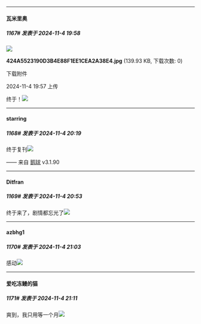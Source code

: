 ﻿
*****

####  瓦米里奥  
##### 1167#       发表于 2024-11-4 19:58

<img src="https://img.saraba1st.com/forum/202411/04/195728kpkzug53g0tewu71.jpg" referrerpolicy="no-referrer">

<strong>424A5523190D3B4E88F1EE1CEA2A38E4.jpg</strong> (139.93 KB, 下载次数: 0)

下载附件

2024-11-4 19:57 上传

终于！<img src="https://static.saraba1st.com/image/smiley/face/159.jpg" referrerpolicy="no-referrer">


*****

####  starring  
##### 1168#       发表于 2024-11-4 20:19

终于复刊<img src="https://static.saraba1st.com/image/smiley/face2017/140.png" referrerpolicy="no-referrer">

—— 来自 [鹅球](https://www.pgyer.com/GcUxKd4w) v3.1.90


*****

####  Ditfran  
##### 1169#       发表于 2024-11-4 20:53

终于来了，剧情都忘光了<img src="https://static.saraba1st.com/image/smiley/face2017/091.png" referrerpolicy="no-referrer">


*****

####  azbhg1  
##### 1170#       发表于 2024-11-4 21:03

感动<img src="https://static.saraba1st.com/image/smiley/face2017/139.png" referrerpolicy="no-referrer">


*****

####  爱吃冻鳗的猫  
##### 1171#       发表于 2024-11-4 21:11

爽到，我只用等一个月<img src="https://static.saraba1st.com/image/smiley/face2017/074.png" referrerpolicy="no-referrer">

